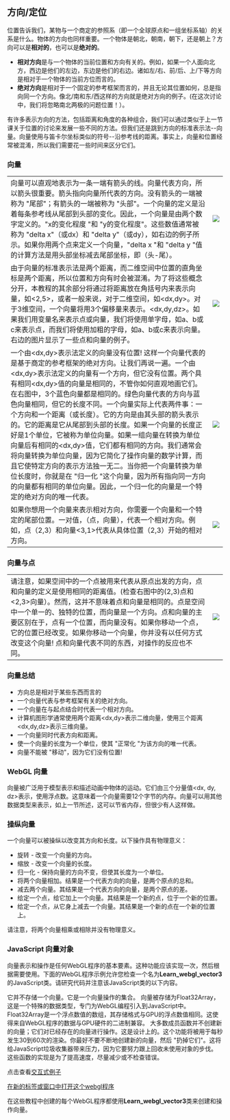 ## 方向/定位

位置告诉我们，某物与一个商定的参照系（即一个全球原点和一组坐标系轴）的关系是什么。物体的方向也同样重要。一个物体是朝北，朝南，朝下，还是朝上？方向可以是**相对的**，也可以是**绝对的**。

- **相对方向**是与一个物体的当前位置和方向有关的。例如，如果一个人面向北方，西边是他们的左边，东边是他们的右边。诸如左/右、前/后、上/下等方向是相对于一个物体的当前方位而言的。
- **绝对方向**是相对于一个固定的参考框架而言的，并且无论其位置如何，总是指向同一个方向。像北/南和东/西这样的方向就是绝对方向的例子。(在这次讨论中，我们将忽略南北两极的问题位置！）。

有许多表示方向的方法，包括距离和角度的各种组合，我们可以通过类似于上一节课关于位置的讨论来发展一些不同的方法。但我们还是跳到方向的标准表示法--向量。向量使用与笛卡尔坐标类似的符号--沿参考线的距离。事实上，向量和位置经常被混淆，所以我们需要花一些时间来区分它们。

### 向量

|||
|--|--|
| 向量可以直观地表示为一条一端有箭头的线。向量代表方向，所以箭头很重要。箭头指向向量所代表的方向。没有箭头的一端被称为 "尾部"；有箭头的一端被称为 "头部"。一个向量的定义是沿着每条参考线从尾部到头部的变化。因此，一个向量是由两个数字定义的。"x的变化程度 "和 "y的变化程度"。这些数值通常被称为 "delta x"（或dx）和 "delta y"（或dy），如右边的例子所示。如果你用两个点来定义一个向量，"delta x "和 "delta y "值的计算方法是用头部坐标减去尾部坐标，即（头-尾）。| ![](/3/VectorImage.png) |
| 由于向量的标准表示法是两个距离，而二维空间中位置的直角坐标是两个距离，所以位置和方向有时会被混淆。为了将这些概念分开，本教程的其余部分将通过将距离放在角括号内来表示向量，如<2,5>，或者一般来说，对于二维空间，如\<dx,dy>。对于3维空间，一个向量将用3个偏移量来表示。\<dx,dy,dz>。如果我们用变量名来表示点或向量，我们将使用单字母，如a、b或c来表示点，而我们将使用加粗的字母，如a、b或c来表示向量。右边的图片显示了一些点和向量的例子。 | ![](/3/VectorNotationImage.png) |
| 一个由\<dx,dy>表示法定义的向量没有位置! 这样一个向量代表的是基于商定的参考框架的绝对方向。让我们再说一遍。一个由\<dx,dy>表示法定义的向量有一个方向，但它没有位置。两个具有相同\<dx,dy>值的向量是相同的，不管你如何直观地画它们。在右图中，3个蓝色向量都是相同的。绿色向量代表的方向与蓝色向量相同，但它的长度不同。一个向量实际上代表两件事：一个方向和一个距离（或长度）。它的方向是由其头部的箭头表示的。它的距离是它从尾部到头部的长度。如果一个向量的长度正好是1个单位，它被称为单位向量。如果一组向量在转换为单位向量后有相同的\<dx,dy>值，它们都有相同的方向。我们通常会将向量转换为单位向量，因为它简化了操作向量的数学计算，而且它使特定方向的表示方法独一无二。当你把一个向量转换为单位长度时，你就是在 "归一化 "这个向量，因为所有指向同一方向的向量都有相同的单位向量。因此，一个归一化的向量是一个特定的绝对方向的唯一代表。 | ![](/3/VectorsNotUniqueImage.png) |
| 如果你想用一个向量来表示相对方向，你需要一个向量和一个特定的尾部位置。一对值，（点，向量），代表一个相对方向。例如，点（2,3）和向量<3,1>代表从具体位置（2,3）开始的相对方向。 | ![](/3/VectorRelativeImage.png) |

### 向量与点

|||
|--|--|
| 请注意，如果空间中的一个点被用来代表从原点出发的方向，点和向量的定义是使用相同的距离值。(检查右图中的(2,3)点和<2,3>向量）。然而，这并不意味着点和向量是相同的。点是空间中一个单一的、独特的位置，而向量是一个方向。点和向量的主要区别在于，点有一个位置，而向量没有。如果你移动一个点，它的位置已经改变。如果你移动一个向量，你并没有以任何方式改变这个向量! 点和向量代表不同的东西，对操作的反应也不同。 | ![](/3/VectorConfusionImage.png) |

### 向量总结

- 方向总是相对于某些东西而言的
- 一个向量代表与参考框架有关的绝对方向。
- 一个向量在与起点结合时代表一个相对方向。
- 计算机图形学通常使用两个距离<dx,dy>表示二维向量，使用三个距离<dx,dy,dz>表示三维向量。
- 一个向量同时代表方向和距离。
- 使一个向量的长度为一个单位，使其 "正常化 "为该方向的唯一代表。
- 向量不能被 "移动"，因为它们没有位置!

### WebGL 向量

向量被广泛用于模型表示和描述动画中物体的运动。它们由三个分量值\<dx, dy, dz>表示，使用浮点数。这意味着一个向量需要12个字节的内存。向量可以用其他数据类型来表示，如上一节所述，这可以节省内存，但很少有人这样做。

### 操纵向量

一个向量可以被操纵以改变其方向和长度。以下操作具有物理意义：
- 旋转 - 改变一个向量的方向。
- 缩放 - 改变一个向量的长度。
- 归一化 - 保持向量的方向不变，但使其长度为一个单位。
- 将两个向量相加。结果是一个代表方向的向量，是两个原点的总和。
- 减去两个向量。其结果是一个代表方向的向量，是两个原点的差。
- 给定一个点，给它加上一个向量。其结果是一个新的点，位于一个新的位置。
- 给定一个点，从它身上减去一个向量。其结果是一个新的点在一个新的位置上。

请注意，将两个向量相乘或相除并没有物理意义。

### JavaScript 向量对象

向量表示和操作是任何WebGL程序的基本要素。这种功能应该实现一次，然后根据需要使用。下面的WebGL程序示例允许您检查一个名为**Learn_webgl_vector3**的JavaScript类。请研究代码并注意该JavaScript类的以下内容。

它并不存储一个向量。它是一个向量操作的集合。
向量被存储为Float32Array，这是一个特殊的数据类型，专门为WebGL编程引入到JavaScript中。Float32Array是一个浮点数值的数组，其存储格式与GPU的浮点数值相同。这使得来自WebGL程序的数据与GPU硬件的二进制兼容。
大多数成员函数并不创建新的向量；它们对已经存在的向量进行操作。这是设计上的。这个功能将被用于每秒发生30到60次的渲染。你最好不要不断地创建新的向量，然后 "扔掉它们"。这将给JavaScript垃圾收集器带来压力，因为它要努力跟上回收未使用对象的步伐。
这些函数的实现是为了提高速度，尽量减少或不检查错误。

点击查看[交互式例子](http://learnwebgl.brown37.net/model_data/model_direction.html#a-javascript-vector-object)

[在新的标签或窗口中打开这个webgl程序](http://learnwebgl.brown37.net/model_data/vector_example/vector_example.html)

在这些教程中创建的每个WebGL程序都使用**Learn_webgl_vector3**类来创建和操作向量。